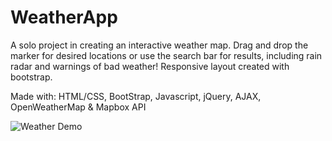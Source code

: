 # WeatherApp

A solo project in creating an interactive weather map. Drag and drop the marker for desired locations or use the search bar for results, including rain radar and warnings of bad weather! Responsive layout created with bootstrap.

Made with: HTML/CSS, BootStrap, Javascript, jQuery, AJAX, OpenWeatherMap & Mapbox API

![Weather Demo](img/recording.gif)
